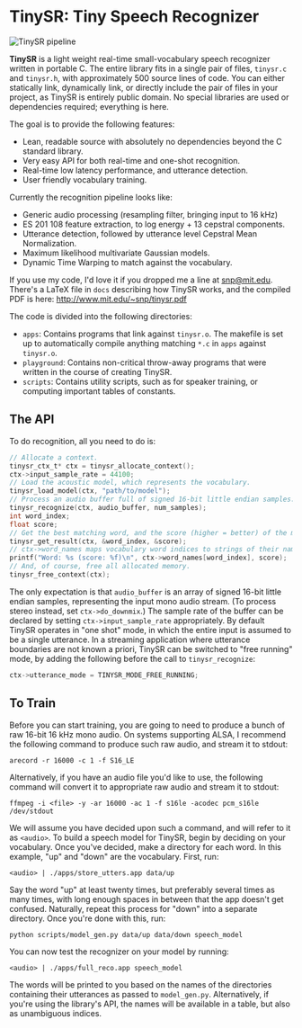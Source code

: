 TinySR: Tiny Speech Recognizer
==============================

![TinySR pipeline](http://web.mit.edu/snp/www/tinysr_diagram.png)

**TinySR** is a light weight real-time small-vocabulary speech recognizer written in portable C.
The entire library fits in a single pair of files, `tinysr.c` and `tinysr.h`, with approximately 500 source lines of code.
You can either statically link, dynamically link, or directly include the pair of files in your project, as TinySR is entirely public domain.
No special libraries are used or dependencies required; everything is here.

The goal is to provide the following features:
* Lean, readable source with absolutely no dependencies beyond the C standard library.
* Very easy API for both real-time and one-shot recognition.
* Real-time low latency performance, and utterance detection.
* User friendly vocabulary training.

Currently the recognition pipeline looks like:
* Generic audio processing (resampling filter, bringing input to 16 kHz)
* ES 201 108 feature extraction, to log energy + 13 cepstral components.
* Utterance detection, followed by utterance level Cepstral Mean Normalization.
* Maximum likelihood multivariate Gaussian models.
* Dynamic Time Warping to match against the vocabulary.

If you use my code, I'd love it if you dropped me a line at <snp@mit.edu>.
There's a LaTeX file in `docs` describing how TinySR works, and the compiled PDF is here: http://www.mit.edu/~snp/tinysr.pdf

The code is divided into the following directories:
* `apps`: Contains programs that link against `tinysr.o`. The makefile is set up to automatically compile anything matching `*.c` in `apps` against `tinysr.o`.
* `playground`: Contains non-critical throw-away programs that were written in the course of creating TinySR.
* `scripts`: Contains utility scripts, such as for speaker training, or computing important tables of constants.

The API
-------

To do recognition, all you need to do is:

```C
// Allocate a context.
tinysr_ctx_t* ctx = tinysr_allocate_context();
ctx->input_sample_rate = 44100;
// Load the acoustic model, which represents the vocabulary.
tinysr_load_model(ctx, "path/to/model");
// Process an audio buffer full of signed 16-bit little endian samples.
tinysr_recognize(ctx, audio_buffer, num_samples);
int word_index;
float score;
// Get the best matching word, and the score (higher = better) of the match.
tinysr_get_result(ctx, &word_index, &score);
// ctx->word_names maps vocabulary word indices to strings of their names.
printf("Word: %s (score: %f)\n", ctx->word_names[word_index], score);
// And, of course, free all allocated memory.
tinysr_free_context(ctx);
```

The only expectation is that `audio_buffer` is an array of signed 16-bit little endian samples, representing the input mono audio stream.
(To process stereo instead, set `ctx->do_downmix`.)
The sample rate of the buffer can be declared by setting `ctx->input_sample_rate` appropriately.
By default TinySR operates in "one shot" mode, in which the entire input is assumed to be a single utterance.
In a streaming application where utterance boundaries are not known a priori, TinySR can be switched to "free running" mode, by adding the following before the call to `tinysr_recognize`:

```C
ctx->utterance_mode = TINYSR_MODE_FREE_RUNNING;
```

To Train
--------

Before you can start training, you are going to need to produce a bunch of raw 16-bit 16 kHz mono audio.
On systems supporting ALSA, I recommend the following command to produce such raw audio, and stream it to stdout:

	arecord -r 16000 -c 1 -f S16_LE

Alternatively, if you have an audio file you'd like to use, the following command will convert it to appropriate raw audio and stream it to stdout:

	ffmpeg -i <file> -y -ar 16000 -ac 1 -f s16le -acodec pcm_s16le /dev/stdout

We will assume you have decided upon such a command, and will refer to it as `<audio>`.
To build a speech model for TinySR, begin by deciding on your vocabulary.
Once you've decided, make a directory for each word.
In this example, "up" and "down" are the vocabulary.
First, run:

	<audio> | ./apps/store_utters.app data/up

Say the word "up" at least twenty times, but preferably several times as many times, with long enough spaces in between that the app doesn't get confused.
Naturally, repeat this process for "down" into a separate directory.
Once you're done with this, run:

	python scripts/model_gen.py data/up data/down speech_model

You can now test the recognizer on your model by running:

	<audio> | ./apps/full_reco.app speech_model

The words will be printed to you based on the names of the directories containing their utterances as passed to `model_gen.py`.
Alternatively, if you're using the library's API, the names will be available in a table, but also as unambiguous indices.

